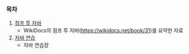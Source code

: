 ### 목차
1. [점프 투 자바](https://github.com/sjpark-dev/java_practice/tree/master/src/jumptojava)
   - WikiDocs의 점프 투 자바(https://wikidocs.net/book/31)를 요약한 자료
2. [자바 연습](https://github.com/sjpark-dev/java_practice/tree/master/src/practice)
   - 자바 연습장
